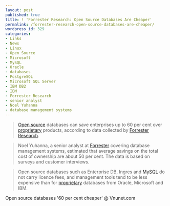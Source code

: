 ```yaml
---
layout: post
published: true
title: ! 'Forrester Research: Open Source Databases Are Cheaper'
permalink: /forrester-research-open-source-databases-are-cheaper/
wordpress_id: 329
categories:
- Links
- News
- Linux
- Open Source
- Microsoft
- MySQL
- Oracle
- databases
- PostgreSQL
- Microsoft SQL Server
- IBM DB2
- IBM
- Forrester Research
- senior analyst
- Noel Yuhanna
- database management systems
---
```



<blockquote>
<a href="http://en.wikipedia.org/wiki/Open_source">Open source</a> databases can save enterprises up to 60 per cent over <a href="http://en.wikipedia.org/wiki/Proprietary">proprietary</a> products, according to data collected by <a href="http://www.forrester.com/home">Forrester Research</a>. 
</blockquote>

<blockquote>
Noel Yuhanna, a senior analyst at <a href="http://www.forrester.com/home">Forrester</a> covering database management systems, estimated that average savings on the total cost of ownership are about 50 per cent. The data is based on surveys and customer interviews.
</blockquote>

<blockquote>
Open source databases such as Enterprise DB, Ingres and <a href="http://www.mysql.com/">MySQL</a> do not carry licence fees, and management tools tend to be less expensive than for <a href="http://en.wikipedia.org/wiki/Proprietary">proprietary</a> databases from Oracle, Microsoft and IBM. 
</blockquote>

Open source databases '60 per cent cheaper' @ Vnunet.com



